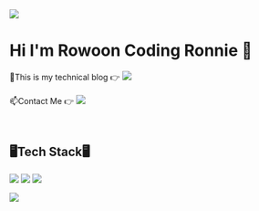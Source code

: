 <img src="https://i.esdrop.com/d/f/dTxR5z7aIl/kcrkeLzgWE.png">


# Hi I'm Rowoon Coding Ronnie 👋


🔭This is my technical blog 👉 ![](https://img.shields.io/badge/CodeBene-408294?style=flat-square&logo=Tistory&logoColor=white&link=https://codebene.tistory.com)<br><br>
📫Contact Me 👉 ![](https://img.shields.io/badge/Naver%20Mail-11B48A?style=flat-square&logo=Naver&logoColor=white&link=https://velog.io/@new_wisdom)<br>

<br/>
<h2>🖥️Tech Stack🖥️</h2>

<img src="https://img.shields.io/badge/-HTML5-F05032?style=flat-square&logo=html5&logoColor=white"/></a>
<img src="https://img.shields.io/badge/-CSS3-007ACC?style=flat-square&logo=css3&logoColor=white"/></a>
<img src="https://img.shields.io/badge/-Javascript-%23F7DF1C?style=flat-square&logo=javascript&logoColor=000000&labelColor=%23F7DF1C&color=%23FFCE5A"/></a>

![](https://capsule-render.vercel.app/api?height=160&section=footer)
